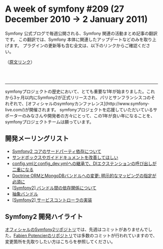 A week of symfony #209 (27 December 2010 -> 2 January 2011)
===========================================================

Symfony 公式ブログで毎週公開される、Symfony 関連の活動まとめ記事の翻訳です。
この翻訳では、Symfony 本体に関連したアップデートなどのみを取り上げます。
プラグインの更新等も含む全文は、以下のリンクからご確認ください。

（[原文リンク](http://www.symfony-project.org/blog/2011/01/02/a-week-of-symfony-209-27-december-2010-2-january-2011)）

<br />
<br />
<hr />
symfonyプロジェクトの歴史において、とても重要な1年が始まりました。これから3ヶ月以内にSymfony2が正式リリースされ、パリとサンフランシスコのそれぞれで、[オフィシャルのsymfonyカンファレンス](http://www.symfony-live.com/)が開催されます。
symfonyプロジェクトを応援していただいているサポーターのみなさんや開発者の方々にとって、この1年が良い年になることを、symfonyプロジェクトチームは願っています。

開発メーリングリスト
--------------------

  * [Symfony2 コアのサードパーティ依存について](https://groups.google.com/forum/#!topic/symfony-devs/x56tv1fOssQ)
  * [サンドボックスやガイドドキュメントを改善してほしい](https://groups.google.com/forum/#!topic/symfony-devs/nKXPNmVwwg4)
  * [config.ymlとconfig_dev.ymlへの継承で、DIエクステンションの呼び出しが二重になる](https://groups.google.com/forum/#!topic/symfony-devs/V3mR28IWw4c)
  * [Doctrine ORMとMongoDBバンドルへの変更: 明示的なマッピングの指定が必須に](https://groups.google.com/forum/#!topic/symfony-devs/1diLYnE86OY)
  * [[Symfony2] バンドル間の依存関係について](https://groups.google.com/forum/#!topic/symfony-devs/0mahjntCGoY)
  * [抽象バンドル](https://groups.google.com/forum/#!topic/symfony-devs/qe0y7FwmBLM)
  * [[Symfony2] サービスコントローラの実装](https://groups.google.com/forum/#!topic/symfony-devs/mdB62W3diak)

Symfony2 開発ハイライト
-----------------------

[オフィシャルのSymfony2リポジトリ](https://github.com/symfony/symfony)では、先週はコミットがありませんでした。[Fabien Potencierのリポジトリ](https://github.com/fabpot/symfony/)では多数のコミットが行われていますので、変更箇所を先取りしたい方はこちらを参照してください。

